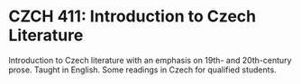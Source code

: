 # CZCH 411: Introduction to Czech Literature

Introduction to Czech literature with an emphasis on 19th- and 20th-century prose. Taught in English. Some readings in Czech for qualified students.